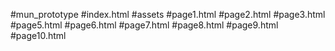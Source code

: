 #mun_prototype
#index.html
#assets
#page1.html
#page2.html
#page3.html
#page5.html
#page6.html
#page7.html
#page8.html
#page9.html
#page10.html
